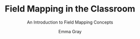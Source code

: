 ---
  audience: 
    - "primary"
    - "high_school"
  author: "Emma Gray"
  description: "For educators wanting to educate their students on the concepts of field mapping and data within the classroom, this guide uses the classroom setting as an example of a field setting and tasks students with identifying metadata pertaining to different items or \"features\". "
  difficulty: "beginner"
  date_posted: "2023-04-03"
  osm_username: "ergray"
  filename: "1680538843182-Field-Mapping-in-the-Classroom.pdf"
  group: ""
  layout: "project"
  preparation_time: "less_than_one_hour"
  project_time: 
    - "one_hour"
  subtitle: "An Introduction to Field Mapping Concepts"
  tags: 
    - "field mapping"
    - "guide"
    - "how-to"
    - "classroom"
  thumbnail: "1680538839017-Field Mapping in the Classroom.png"
  title: "Field Mapping in the Classroom"
  type: "desktop"
  url: "2023-04-03-812342"

---